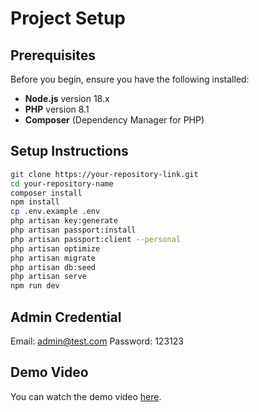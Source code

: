 # Project Setup

## Prerequisites

Before you begin, ensure you have the following installed:

- **Node.js** version 18.x
- **PHP** version 8.1
- **Composer** (Dependency Manager for PHP)

## Setup Instructions

```bash
git clone https://your-repository-link.git
cd your-repository-name
composer install
npm install
cp .env.example .env
php artisan key:generate
php artisan passport:install
php artisan passport:client --personal
php artisan optimize
php artisan migrate
php artisan db:seed
php artisan serve
npm run dev
```

## Admin Credential
Email: admin@test.com
Password: 123123    

## Demo Video
You can watch the demo video [here](https://github.com/Faizanq/laravel-inventory-module/blob/master/Faizan%20-%20Laravel%20Inventory%20Module%20Demo.mp4).
